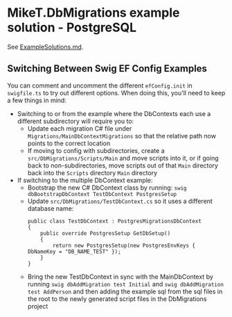 # MikeT.DbMigrations example solution - PostgreSQL

See [ExampleSolutions.md](../../docs/ExampleSolutions.md).

## Switching Between Swig EF Config Examples

You can comment and uncomment the different `efConfig.init` in `swigfile.ts` to try out different options. When doing this, you'll need to keep a few things in mind:

- Switching to or from the example where the DbContexts each use a different subdirectory will require you to:
  - Update each migration C# file under `Migrations/MainDbContextMigrations` so that the relative path now points to the correct location
  - If moving to config with subdirectories, create a `src/DbMigrations/Scripts/Main` and move scripts into it, or if going back to non-subdirectories, move scripts out of that `Main` directory back into the `Scripts` directory `Main` directory
- If switching to the multiple DbContext example:
  - Bootstrap the new C# DbContext class by running: `swig dbBootstrapDbContext TestDbContext PostgresSetup`
  - Update `src/DbMigrations/TestDbContext.cs` so it uses a different database name:
    ```
    public class TestDbContext : PostgresMigrationsDbContext
    {
        public override PostgresSetup GetDbSetup()
        {
            return new PostgresSetup(new PostgresEnvKeys { DbNameKey = "DB_NAME_TEST" });
        }
    }
    ```
  - Bring the new TestDbContext in sync with the MainDbContext by running `swig dbAddMigration test Initial` and `swig dbAddMigration test AddPerson` and then adding the example sql from the sql files in the root to the newly generated script files in the DbMigrations project
